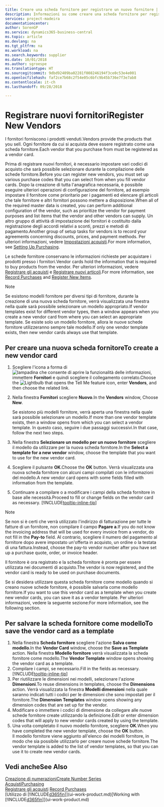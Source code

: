 ```yaml
---
title: Creare una scheda fornitore per registrare un nuovo fornitore | Documenti Microsoft
description: Informazioni su come creare una scheda fornitore per registrare un nuovo fornitore.
services: project-madeira
documentationcenter: 
author: SorenGP
ms.service: dynamics365-business-central
ms.topic: article
ms.devlang: na
ms.tgt_pltfrm: na
ms.workload: na
ms.search.keywords: supplier
ms.date: 10/01/2018
ms.author: sgroespe
ms.translationtype: HT
ms.sourcegitcommit: 9dbd92409ba02281f008246194f3ce0c53e4e001
ms.openlocfilehash: faf2ce7b68c2f54e05c6bfc9b45b736e7f3e7ab8
ms.contentlocale: it-ch
ms.lasthandoff: 09/28/2018

---
```

# <a name="register-new-vendors"></a><span data-ttu-id="d75ad-103">Registrare nuovi fornitori</span><span class="sxs-lookup"><span data-stu-id="d75ad-103">Register New Vendors</span></span>
<span data-ttu-id="d75ad-104">I fornitori forniscono i prodotti venduti.</span><span class="sxs-lookup"><span data-stu-id="d75ad-104">Vendors provide the products that you sell.</span></span> <span data-ttu-id="d75ad-105">Ogni fornitore da cui si acquista deve essere registrato come una scheda fornitore.</span><span class="sxs-lookup"><span data-stu-id="d75ad-105">Each vendor that you purchase from must be registered as a vendor card.</span></span>

<span data-ttu-id="d75ad-106">Prima di registrare nuovi fornitori, è necessario impostare vari codici di acquisto che sarà possibile selezionare durante la compilazione delle schede fornitore.</span><span class="sxs-lookup"><span data-stu-id="d75ad-106">Before you can register new vendors, you must set up various purchase codes that you can select from when you fill vendor cards.</span></span> <span data-ttu-id="d75ad-107">Dopo la creazione di tutta l'anagrafica necessaria, è possibile eseguire ulteriori operazioni di configurazione del fornitore, ad esempio impostare il fornitore come prioritario per i pagamenti ed elencare gli articoli che tale fornitore e altri fornitori possono mettere a disposizione.</span><span class="sxs-lookup"><span data-stu-id="d75ad-107">When all of the required master data is created, you can perform additional configuration of the vendor, such as prioritize the vendor for payment purposes and list items that the vendor and other vendors can supply.</span></span> <span data-ttu-id="d75ad-108">Un altro gruppo di attività di impostazione dei fornitori è costituito dalla registrazione degli accordi relativi a sconti, prezzi e metodi di pagamento.</span><span class="sxs-lookup"><span data-stu-id="d75ad-108">Another group of setup tasks for vendors is to record your agreements concerning discounts, prices, and payment methods.</span></span> <span data-ttu-id="d75ad-109">Per ulteriori informazioni, vedere [Impostazioni acquisti](purchasing-setup-purchasing.md).</span><span class="sxs-lookup"><span data-stu-id="d75ad-109">For more information, see [Setting Up Purchasing](purchasing-setup-purchasing.md).</span></span>

<span data-ttu-id="d75ad-110">Le schede fornitore conservano le informazioni richieste per acquistare i prodotti presso i fornitori.</span><span class="sxs-lookup"><span data-stu-id="d75ad-110">Vendor cards hold the information that is required to buy products from the vendor.</span></span> <span data-ttu-id="d75ad-111">Per ulteriori informazioni, vedere [Registrare gli acquisti](purchasing-how-record-purchases.md) e [Registrare nuovi articoli](inventory-how-register-new-items.md).</span><span class="sxs-lookup"><span data-stu-id="d75ad-111">For more information, see [Record Purchases](purchasing-how-record-purchases.md) and [Register New Items](inventory-how-register-new-items.md).</span></span>

> [!NOTE]  
>   <span data-ttu-id="d75ad-112">Se esistono modelli fornitore per diversi tipi di fornitore, durante la creazione di una nuova scheda fornitore, verrà visualizzata una finestra nella quale sarà possibile selezionare un modello appropriato.</span><span class="sxs-lookup"><span data-stu-id="d75ad-112">If vendor templates exist for different vendor types, then a window appears when you create a new vendor card from where you can select an appropriate template.</span></span> <span data-ttu-id="d75ad-113">Se esiste solo un modello fornitore, allora le nuove schede fornitore utilizzeranno sempre tale modello.</span><span class="sxs-lookup"><span data-stu-id="d75ad-113">If only one vendor template exists, then new vendor cards always use that template.</span></span>

## <a name="to-create-a-new-vendor-card"></a><span data-ttu-id="d75ad-114">Per creare una nuova scheda fornitore</span><span class="sxs-lookup"><span data-stu-id="d75ad-114">To create a new vendor card</span></span>
1. <span data-ttu-id="d75ad-115">Scegliere l'icona a forma di ![lampadina che consente di aprire la funzionalità delle informazioni](media/ui-search/search_small.png "Informazioni sull'operazione che si desidera eseguire"), immettere **Fornitori** e quindi scegliere il collegamento correlato.</span><span class="sxs-lookup"><span data-stu-id="d75ad-115">Choose the ![Lightbulb that opens the Tell Me feature](media/ui-search/search_small.png "Tell me what you want to do") icon, enter **Vendors**, and then choose the related link.</span></span>  
2. <span data-ttu-id="d75ad-116">Nella finestra **Fornitori** scegliere **Nuovo**.</span><span class="sxs-lookup"><span data-stu-id="d75ad-116">In the **Vendors** window, Choose **New**.</span></span>

    <span data-ttu-id="d75ad-117">Se esistono più modelli fornitore, verrà aperta una finestra nella quale sarà possibile selezionare un modello.</span><span class="sxs-lookup"><span data-stu-id="d75ad-117">If more than one vendor template exists, then a window opens from which you can select a vendor template.</span></span> <span data-ttu-id="d75ad-118">In questo caso, seguire i due passaggi successivi.</span><span class="sxs-lookup"><span data-stu-id="d75ad-118">In that case, follow the next two steps.</span></span>
3. <span data-ttu-id="d75ad-119">Nella finestra **Selezionare un modello per un nuovo fornitore** scegliere il modello da utilizzare per la nuova scheda fornitore.</span><span class="sxs-lookup"><span data-stu-id="d75ad-119">In the **Select a template for a new vendor** window, choose the template that you want to use for the new vendor card.</span></span>
4. <span data-ttu-id="d75ad-120">Scegliere il pulsante **OK**.</span><span class="sxs-lookup"><span data-stu-id="d75ad-120">Choose the **OK** button.</span></span> <span data-ttu-id="d75ad-121">Verrà visualizzata una nuova scheda fornitore con alcuni campi compilati con le informazioni del modello.</span><span class="sxs-lookup"><span data-stu-id="d75ad-121">A new vendor card opens with some fields filled with information from the template.</span></span>
5. <span data-ttu-id="d75ad-122">Continuare a compilare o a modificare i campi della scheda fornitore in base alle necessità.</span><span class="sxs-lookup"><span data-stu-id="d75ad-122">Proceed to fill or change fields on the vendor card as necessary.</span></span> [!INCLUDE[tooltip-inline-tip](includes/tooltip-inline-tip_md.md)]

> [!NOTE]  
>   <span data-ttu-id="d75ad-123">Se non si è certi che verrà utilizzato l'indirizzo di fatturazione per tutte le fatture di un fornitore, non compilare il campo **Pagare a**.</span><span class="sxs-lookup"><span data-stu-id="d75ad-123">If you do not know the invoicing address that will be used for every invoice from a vendor, do not fill in the **Pay-to** field.</span></span> <span data-ttu-id="d75ad-124">Al contrario, scegliere il numero del pagamento al fornitore dopo avere impostato un'offerta in acquisto, un ordine o la testata di una fattura.</span><span class="sxs-lookup"><span data-stu-id="d75ad-124">Instead, choose the pay-to vendor number after you have set up a purchase quote, order, or invoice header.</span></span>

<span data-ttu-id="d75ad-125">Il fornitore è ora registrato e la scheda fornitore è pronta per essere utilizzata nei documenti di acquisto.</span><span class="sxs-lookup"><span data-stu-id="d75ad-125">The vendor is now registered, and the vendor card is ready to be used on purchase documents.</span></span>

<span data-ttu-id="d75ad-126">Se si desidera utilizzare questa scheda fornitore come modello quando si creano nuove schede fornitore, è possibile salvarla come modello fornitore.</span><span class="sxs-lookup"><span data-stu-id="d75ad-126">If you want to use this vendor card as a template when you create new vendor cards, you can save it as a vendor template.</span></span> <span data-ttu-id="d75ad-127">Per ulteriori informazioni, vedere la seguente sezione:</span><span class="sxs-lookup"><span data-stu-id="d75ad-127">For more information, see the following section.</span></span>

## <a name="to-save-the-vendor-card-as-a-template"></a><span data-ttu-id="d75ad-128">Per salvare la scheda fornitore come modello</span><span class="sxs-lookup"><span data-stu-id="d75ad-128">To save the vendor card as a template</span></span>
1. <span data-ttu-id="d75ad-129">Nella finestra **Scheda fornitore** scegliere l'azione **Salva come modello**.</span><span class="sxs-lookup"><span data-stu-id="d75ad-129">In the **Vendor Card** window, choose the **Save as Template** action.</span></span> <span data-ttu-id="d75ad-130">Nella finestra **Modello fornitore** verrà visualizzata la scheda fornitore come modello.</span><span class="sxs-lookup"><span data-stu-id="d75ad-130">The **Vendor Template** window opens showing the vendor card as a template.</span></span>
2. <span data-ttu-id="d75ad-131">Compilare i campi, se necessario.</span><span class="sxs-lookup"><span data-stu-id="d75ad-131">Fill in the fields as necessary.</span></span> [!INCLUDE[tooltip-inline-tip](includes/tooltip-inline-tip_md.md)]
3. <span data-ttu-id="d75ad-132">Per riutilizzare le dimensioni nei modelli, selezionare l'azione **Dimensioni**.</span><span class="sxs-lookup"><span data-stu-id="d75ad-132">To reuse dimensions in templates, choose the **Dimensions** action.</span></span> <span data-ttu-id="d75ad-133">Verrà visualizzata la finestra **Modelli dimensioni** nella quale saranno indicati tutti i codici per le dimensioni che sono impostati per il fornitore.</span><span class="sxs-lookup"><span data-stu-id="d75ad-133">The **Dimension Templates** window opens showing any dimension codes that are set up for the vendor.</span></span>
4. <span data-ttu-id="d75ad-134">Modificare o immettere i codici di dimensione da collegare alle nuove schede fornitore create utilizzando la definizione.</span><span class="sxs-lookup"><span data-stu-id="d75ad-134">Edit or enter dimension codes that will apply to new vendor cards created by using the template.</span></span>
5. <span data-ttu-id="d75ad-135">Una volta completato il nuovo modello fornitore, scegliere **OK**.</span><span class="sxs-lookup"><span data-stu-id="d75ad-135">When you have completed the new vendor template, choose the **OK** button.</span></span>  
   <span data-ttu-id="d75ad-136">Il modello fornitore viene aggiunto all'elenco dei modelli fornitore, in modo che sia possibile utilizzarlo per creare nuove schede fornitore.</span><span class="sxs-lookup"><span data-stu-id="d75ad-136">The vendor template is added to the list of vendor templates, so that you can use it to create new vendor cards.</span></span>

## <a name="see-also"></a><span data-ttu-id="d75ad-137">Vedi anche</span><span class="sxs-lookup"><span data-stu-id="d75ad-137">See Also</span></span>
[<span data-ttu-id="d75ad-138">Creazione di numerazioni</span><span class="sxs-lookup"><span data-stu-id="d75ad-138">Create Number Series</span></span>](ui-create-number-series.md)  
[<span data-ttu-id="d75ad-139">Acquisti</span><span class="sxs-lookup"><span data-stu-id="d75ad-139">Purchasing</span></span>](purchasing-manage-purchasing.md)  
<span data-ttu-id="d75ad-140">[Registrare gli acquisti](purchasing-how-record-purchases.md) </span><span class="sxs-lookup"><span data-stu-id="d75ad-140">[Record Purchases](purchasing-how-record-purchases.md) </span></span>  
<span data-ttu-id="d75ad-141">[Utilizzo di [!INCLUDE[d365fin](includes/d365fin_md.md)]](ui-work-product.md)</span><span class="sxs-lookup"><span data-stu-id="d75ad-141">[Working with [!INCLUDE[d365fin](includes/d365fin_md.md)]](ui-work-product.md)</span></span>  

